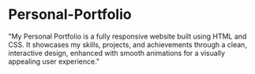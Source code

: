 # Personal-Portfolio
"My Personal Portfolio is a fully responsive website built using HTML and CSS. It showcases my skills, projects, and achievements through a clean, interactive design, enhanced with smooth animations for a visually appealing user experience."
